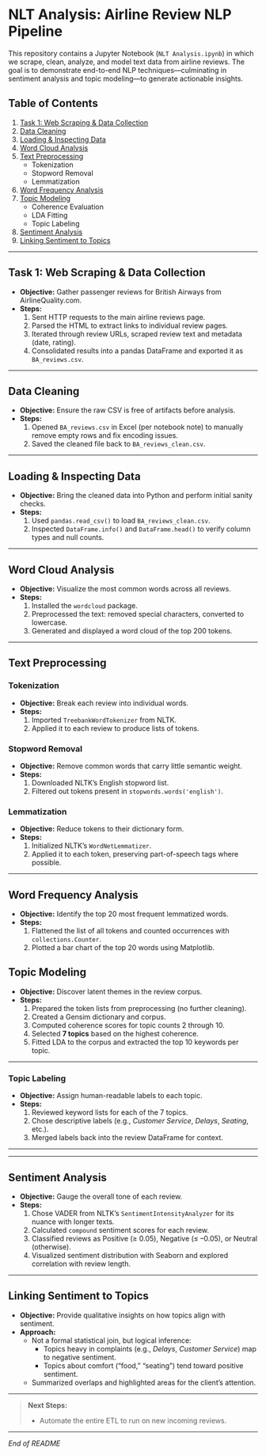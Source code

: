 # NLT Analysis: Airline Review NLP Pipeline

This repository contains a Jupyter Notebook (`NLT Analysis.ipynb`) in which we scrape, clean, analyze, and model text data from airline reviews. The goal is to demonstrate end-to-end NLP techniques—culminating in sentiment analysis and topic modeling—to generate actionable insights.

## Table of Contents
1. [Task 1: Web Scraping & Data Collection](#task-1)
2. [Data Cleaning](#data-cleaning)
3. [Loading & Inspecting Data](#loading--inspecting-data)
4. [Word Cloud Analysis](#word-cloud-analysis)
5. [Text Preprocessing](#text-preprocessing)
   - Tokenization  
   - Stopword Removal  
   - Lemmatization  
6. [Word Frequency Analysis](#word-frequency-analysis)
7. [Topic Modeling](#topic-modeling)
   - Coherence Evaluation  
   - LDA Fitting  
   - Topic Labeling
8. [Sentiment Analysis](#sentiment-analysis)
9. [Linking Sentiment to Topics](#linking-sentiment-to-topics)

---

## Task 1: Web Scraping & Data Collection

- **Objective:** Gather passenger reviews for British Airways from AirlineQuality.com.  
- **Steps:**
  1. Sent HTTP requests to the main airline reviews page.  
  2. Parsed the HTML to extract links to individual review pages.  
  3. Iterated through review URLs, scraped review text and metadata (date, rating).  
  4. Consolidated results into a pandas DataFrame and exported it as `BA_reviews.csv`.

---

## Data Cleaning

- **Objective:** Ensure the raw CSV is free of artifacts before analysis.  
- **Steps:**
  1. Opened `BA_reviews.csv` in Excel (per notebook note) to manually remove empty rows and fix encoding issues.  
  2. Saved the cleaned file back to `BA_reviews_clean.csv`.

---

## Loading & Inspecting Data

- **Objective:** Bring the cleaned data into Python and perform initial sanity checks.  
- **Steps:**
  1. Used `pandas.read_csv()` to load `BA_reviews_clean.csv`.  
  2. Inspected `DataFrame.info()` and `DataFrame.head()` to verify column types and null counts.

---

## Word Cloud Analysis

- **Objective:** Visualize the most common words across all reviews.  
- **Steps:**
  1. Installed the `wordcloud` package.  
  2. Preprocessed the text: removed special characters, converted to lowercase.  
  3. Generated and displayed a word cloud of the top 200 tokens.

---

## Text Preprocessing

### Tokenization

- **Objective:** Break each review into individual words.  
- **Steps:**
  1. Imported `TreebankWordTokenizer` from NLTK.  
  2. Applied it to each review to produce lists of tokens.

### Stopword Removal

- **Objective:** Remove common words that carry little semantic weight.  
- **Steps:**
  1. Downloaded NLTK’s English stopword list.  
  2. Filtered out tokens present in `stopwords.words('english')`.

### Lemmatization

- **Objective:** Reduce tokens to their dictionary form.  
- **Steps:**
  1. Initialized NLTK’s `WordNetLemmatizer`.  
  2. Applied it to each token, preserving part-of-speech tags where possible.

---

## Word Frequency Analysis

- **Objective:** Identify the top 20 most frequent lemmatized words.  
- **Steps:**
  1. Flattened the list of all tokens and counted occurrences with `collections.Counter`.  
  2. Plotted a bar chart of the top 20 words using Matplotlib.

## Topic Modeling

- **Objective:** Discover latent themes in the review corpus.  
- **Steps:**
  1. Prepared the token lists from preprocessing (no further cleaning).  
  2. Created a Gensim dictionary and corpus.  
  3. Computed coherence scores for topic counts 2 through 10.  
  4. Selected **7 topics** based on the highest coherence.  
  5. Fitted LDA to the corpus and extracted the top 10 keywords per topic.

---

### Topic Labeling

- **Objective:** Assign human-readable labels to each topic.  
- **Steps:**
  1. Reviewed keyword lists for each of the 7 topics.  
  2. Chose descriptive labels (e.g., *Customer Service*, *Delays*, *Seating*, etc.).  
  3. Merged labels back into the review DataFrame for context.

---

---

## Sentiment Analysis

- **Objective:** Gauge the overall tone of each review.  
- **Steps:**
  1. Chose VADER from NLTK’s `SentimentIntensityAnalyzer` for its nuance with longer texts.  
  2. Calculated `compound` sentiment scores for each review.  
  3. Classified reviews as Positive (≥ 0.05), Negative (≤ –0.05), or Neutral (otherwise).  
  4. Visualized sentiment distribution with Seaborn and explored correlation with review length.

---

## Linking Sentiment to Topics

- **Objective:** Provide qualitative insights on how topics align with sentiment.  
- **Approach:**
  - Not a formal statistical join, but logical inference:
    - Topics heavy in complaints (e.g., *Delays*, *Customer Service*) map to negative sentiment.
    - Topics about comfort (“food,” “seating”) tend toward positive sentiment.
  - Summarized overlaps and highlighted areas for the client’s attention.

---

> **Next Steps:**  
> - Automate the entire ETL to run on new incoming reviews.

---

*End of README*  

